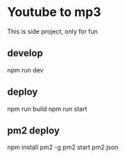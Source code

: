 # Youtube to mp3

This is side project, only for fun

## develop
npm run dev

## deploy
npm run build
npm run start

## pm2 deploy
npm install pm2 -g
pm2 start pm2.json

